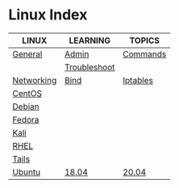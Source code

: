 # Linux Index

|LINUX|LEARNING|TOPICS|
|---|---|---|
|[General](unix/linux/linux-general)|[Admin](unix/linux/linux-general#administration)|[Commands](unix/linux/linux-general#commands)|
||[Troubleshoot](unix/linux/linux-general#troubleshooting)||
|[Networking](unix/linux/linux-networking)|[Bind](unix/linux/linux-networking#bind)|[Iptables](unix/linux/linux-networking#iptables)|
|[CentOS](unix/linux/linux-centos)|||
|[Debian](unix/linux/linux-debian)|||
|[Fedora](unix/linux/linux-fedora)|||
|[Kali](unix/linux/linux-kali)|||
|[RHEL](unix/linux/linux-rhel)|||
|[Tails](unix/linux/linux-tails)|||
|[Ubuntu](unix/linux/linux-ubuntu)|[18.04](unix/linux/linux-ubuntu#1804)|[20.04](unix/linux/linux-ubuntu#2004)|
